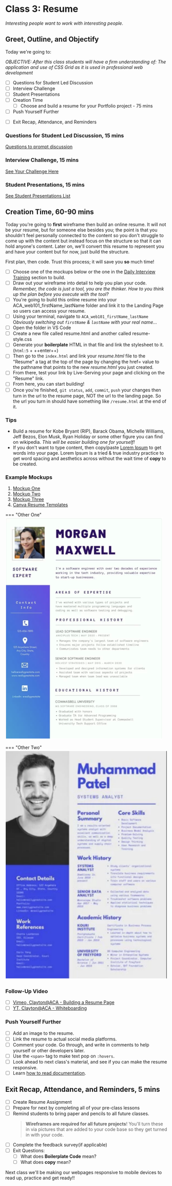 # Class 3: Resume

<!-- ! HIDE FROM STUDENT; INSTRUCTOR ONLY CONTENT -->
<!-- ## Instructor Only Content - HIDE FROM STUDENTS -->

<!-- ! END INSTRUCTOR ONLY CONTENT -->

*Interesting people want to work with interesting people.*

## Greet, Outline, and Objectify

<!-- SMART: Specific, Measurable, Attainable, Relevant, and Timely. -->
<!-- https://examples.yourdictionary.com/well-written-examples-of-learning-objectives.html -->

Today we're going to:
  
*OBJECTIVE: After this class students will have a firm understanding of: The application and use of CSS Grid as it is used in professional web development*

- [ ] Questions for Student Led Discussion
- [ ] Interview Challenge
- [ ] Student Presentations
- [ ] Creation Time
    * [ ] Choose and build a resume for your Portfolio project - 75 mins
- [ ] Push Yourself Further
<!-- - [ ] Interview Questions: Blog to Show You Know -->
- [ ] Exit Recap, Attendance, and Reminders

### Questions for Student Led Discussion, 15 mins
<!-- This section should be structured with the 5E model: https://lesley.edu/article/empowering-students-the-5e-model-explained -->

[Questions to prompt discussion](./../additionalResources/questionsForDiscussion/qfd-class-3.md)

### Interview Challenge, 15 mins
<!-- The last two E happen here: elaborate and evaluate  -->
<!-- this sections should have a challenge that can be solved with the skills they've learned since their last class. -->
<!-- ! HIDDEN CONTENT: INSTRUCTOR ONLY -->
[See Your Challenge Here](./../additionalResources/interviewChallenges.md)
<!-- ! END HIDDEN CONTENT: INSTRUCTOR ONLY -->

### Student Presentations, 15 mins

[See Student Presentations List](./../additionalResources/studentPresentations.md)

## Creation Time, 60-90 mins

Today you're going to **first** wireframe then build an online resume. It will not be your resume, but for someone else besides you; the point is that you shouldn't feel personally connected to the content so you don't struggle to come up with the content but instead focus on the structure so that it can hold anyone's content. Later on, we'll convert this resume to represent you and have your content but for now, just build the structure.

First plan, then code. Trust this process; it will save you **so** much time!

- [ ] Choose one of the mockups below or the one in the [Daily Interview Training](#interview-challenge) section to build.
- [ ] Draw out your wireframe into detail to help you plan your code. *Remember, the code is just a tool, you are the thinker. How to you think up the plan before you execute with the tool?*
- [ ] You're going to build this online resume into your ACA_web101_firstName_lastName folder and link it to the Landing Page so users can access your resume.
- [ ] Using your terminal, navigate to `ACA_web101_firstName_lastName` O*bviously switching out `firstName` & `lastName` with your real name...*
- [ ] Open the folder in VS Code
- [ ] Create a new file called resume.html and another called resume-style.css
- [ ] Generate your **boilerplate** HTML in that file and link the stylesheet to it. (`html:5` + ++enter++)
- [ ] Then go to the `index.html` and link your *resume.html* file to the "Resume" a tag at the top of the page by changing the href= value to the pathname that points to the new *resume.html* you just created.
- [ ] From there, test your link by Live-Serving your page and clicking on the "Resume" link.
- [ ] From here, you can start building!
- [ ] Once you're finished, `git status`, `add`, `commit`, `push` your changes then turn in the url to the resume page, NOT the url to the landing page. So the url you turn in should have something like `/resume.html` at the end of it.

### Tips

* Build a resume for Kobe Bryant (RIP), Barack Obama, Michelle Williams, Jeff Bezos, Elon Musk, Ryan Holiday or some other figure you can find on wikipedia. *This will be easier building one for yourself!*
* If you don't want to type content, then copy/paste [Lorem Ipsum](https://getlorem.com/) to get words into your page. Lorem Ipsum is a tried & true industry practice to get word spacing and aesthetics across without the wait time of **copy** to be created.

### Example Mockups

1. [Mockup One](https://www.resume-now.com/wp-content/uploads/2018/02/RB_Modern2_CTP1_rsm_1664x2153-hi_res.png)
1. [Mockup Two](https://img.resume.com/templates/2.png)
1. [Mockup Three](https://encrypted-tbn0.gstatic.com/images?q=tbn:ANd9GcTu_OJu366oz6ps7JRkLbnMfo5moNM6strMT1qTpUBrbdbEOdMzKg)
1. [Canva Resume Templates](https://www.canva.com/resumes/templates/)

=== "Other One"
    ![resume-example-one](./../images/resume-example-one.png)

=== "Other Two"
    ![resume-example-two](./../images/resume-example-two.png)

### Follow-Up Video

- [ ] [Vimeo, Clayton@ACA - Building a Resume Page](https://vimeo.com/292956427/ae48516429)
- [ ] [YT, Clayton@ACA - Whiteboarding](https://www.youtube.com/watch?v=iXf5DSCeyAA)

### Push Yourself Further

- [ ] Add an image to the resume.
- [ ] Link the resume to actual social media platforms.
- [ ] Comment your code. Go through, and write in comments to help yourself or other developers later.
- [ ] Use the `<span>` tag to make text pop on `:hovers`.
- [ ] Look ahead to next class's material, and see if you can make the resume responsive.
- [ ] Learn [how to read documentation](https://sweetcode.io/art-reading-documentation/).

## Exit Recap, Attendance, and Reminders, 5 mins

- [ ] Create Resume Assignment
- [ ] Prepare for next by completing all of your pre-class lessons
- [ ] Remind students to bring paper and pencils to all future classes.
  > **Wireframes are required for all future projects**! You'll turn these in via pictures that are added to your code base so they get turned in with your code.
- [ ] Complete the feedback survey(if applicable)
- [ ] Exit Questions:
    * [ ] What does **Boilerplate Code** mean?
    * [ ] What does **copy** mean?

Next class we'll be making our webpages responsive to mobile devices to read up, practice and get ready!!

<!-- <iframe id="openedx-zollege" src="https://openedx.zollege.com/feedback" style="width: 100%; height: 500px; border: 0">Browser not compatible.</iframe>
<script src="https://openedx.zollege.com/assets/index.js" type="application/javascript"></script> -->


<!-- TODO Create 3 question exit questions -->

<!-- TODO INSERT Student Feedback From -->

<!-- TODO INSERT *HIDDEN* Instruc tor Feedback Form -->

<!-- 
height/width = 1.777 ---- width="655" height="368"
cp workspace/resources/classOutlineTemplate.md docs/module-
 -->